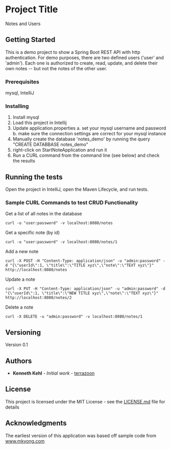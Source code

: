 # Project Title

Notes and Users

## Getting Started

This is a demo project to show a Spring Boot REST API with http authentication.  For demo purposes,
there are two defined users ('user' and 'admin').  Each one is authorized to create, read, update,
and delete their own notes -- but not the notes of the other user.

### Prerequisites

mysql, IntelliJ

### Installing

1. Install mysql
2. Load this project in Intellij
3. Update application.properties
    a. set your mysql username and password
    b. make sure the connection settings are correct for your mysql instance
4. Manually create the database 'notes_demo' by running the query "CREATE DATABBASE notes_demo"
5. right-click on StartNoteApplication and run it
6. Run a CURL command from the command line (see below) and check the results

## Running the tests

Open the project in IntelliJ, open the Maven Lifecycle, and run tests.

### Sample CURL Commands to test CRUD Functionality

Get a list of all notes in the database
```
curl -u "user:password" -v localhost:8080/notes
```

Get a specific note (by id)
```
curl -u "user:password" -v localhost:8080/notes/1
```

Add a new note

```
curl -X POST -H "Content-Type: application/json" -u "admin:password" -d "{\"userId\":1, \"title\":\"TITLE xyz\",\"note\":\"TEXT xyz\"}" http://localhost:8080/notes
```

Update a note
```
curl -X PUT -H "Content-Type: application/json" -u "admin:password" -d "{\"userId\":1, \"title\":\"NEW TITLE xyz\",\"note\":\"TEXT xyz\"}" http://localhost:8080/notes/2
```

Delete a note

```
curl -X DELETE -u "admin:password" -v localhost:8080/notes/1
```

## Versioning

Version 0.1

## Authors

* **Kenneth Kehl** - *Initial work* - [terrazoon](https://github.com/terrazoon)

## License

This project is licensed under the MIT License - see the [LICENSE.md](LICENSE.md) file for details

## Acknowledgments

The earliest version of this application was based off sample code from www.mkyong.com